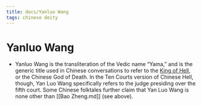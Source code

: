 ```yaml
---
title: docs/Yanluo Wang
tags: chinese deity
---
```


# Yanluo Wang 
- Yanluo Wang is the transliteration of the Vedic name “Yama,” and is the generic title used in Chinese conversations to refer to the [King of Hell](https://owlcation.com/humanities/chinese-gods-of-hell), or the Chinese God of Death. In the Ten Courts version of Chinese Hell, though, Yan Luo Wang specifically refers to the judge presiding over the fifth court. Some Chinese folktales further claim that Yan Luo Wang is none other than [[Bao Zheng.md]] (see above).